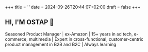 +++
title = ''
date = 2024-09-26T20:44:07+02:00
draft = false
+++

## HI, I'M OSTAP 👋

Seasoned Product Manager | ex-Amazon | 15+ years in ad tech, e-commerce, multimedia | Expert in cross-functional, customer-centric product management in B2B and B2C | Always learning
